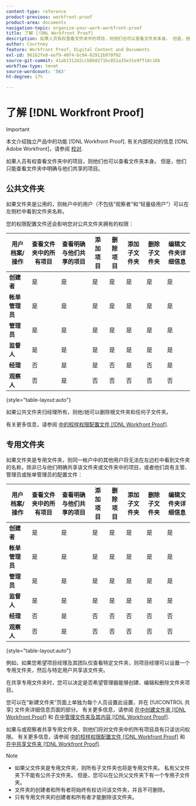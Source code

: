 ```yaml
---
content-type: reference
product-previous: workfront-proof
product-area: documents
navigation-topic: organize-your-work-workfront-proof
title: 了解 [!DNL Workfront Proof]
description: 如果人员有权查看文件夹中的项目，则他们也可以查看文件夹本身。 但是，他们只能查看文件夹中明确与他们共享的项目。
author: Courtney
feature: Workfront Proof, Digital Content and Documents
exl-id: 96162fe8-eef9-40f4-bc94-02911b970f02
source-git-commit: 41ab1312d2ccb8b8271bc851a35e31e9ff18c16b
workflow-type: tm+mt
source-wordcount: '563'
ht-degree: 17%

---
```


# 了解 [!DNL Workfront Proof]

>[!IMPORTANT]
>
>本文介绍独立产品中的功能 [!DNL Workfront Proof]. 有关内部校对的信息 [!DNL Adobe Workfront]，请参阅 [校对](../../../review-and-approve-work/proofing/proofing.md).

如果人员有权查看文件夹中的项目，则他们也可以查看文件夹本身。 但是，他们只能查看文件夹中明确与他们共享的项目。

## 公共文件夹

如果文件夹是公用的，则帐户中的用户（不包括“观察者”和“轻量级用户”）可以在左侧栏中看到文件夹名称。

您的权限配置文件还会影响您对公共文件夹拥有的权限：

| **用户档案/操作** | **查看文件夹中的所有项目** | **查看明确与他们共享的项目** | **添加项目** | **删除项目** | **添加子文件夹** | **删除子文件夹** | **编辑文件夹详细信息** |
|---|---|---|---|---|---|---|---|
| **创建者** | 是 | 是 | 是 | 是 | 是 | 是 | 是 |
| **帐单管理员** | 是 | 是 | 是 | 是 | 是 | 是 | 是 |
| **管理员** | 是 | 是 | 是 | 是 | 是 | 是 | 是 |
| **监督人** | 是 | 是 | 是 | 是 | 是 | 是 | 是 |
| **经理** | 否 | 是 | 是 | 否 | 是 | 否 | 是 |
| **观察人** | 否 | 是 | 否 | 否 | 否 | 否 | 否 |

{style=&quot;table-layout:auto&quot;}

如果公共文件夹归经理所有，则他/她可以删除根文件夹和任何子文件夹。

有关更多信息，请参阅 [中的校样权限配置文件 [!DNL Workfront Proof]](../../../workfront-proof/wp-acct-admin/account-settings/proof-perm-profiles-in-wp.md).

## 专用文件夹

如果文件夹是专用文件夹，则同一帐户中的其他用户将无法在左边栏中看到文件夹的名称，除非已与他们明确共享该文件夹或文件夹中的项目，或者他们具有主管、管理员或账单管理员的配置文件：

| **用户档案/操作** | **查看文件夹中的所有项目** | **查看明确与他们共享的项目** | **添加项目** | **删除项目** | **添加子文件夹** | **删除子文件夹** | **编辑文件夹详细信息** |
|---|---|---|---|---|---|---|---|
| **创建者** | 是 | 是 | 是 | 是 | 是 | 是 | 是 |
| **帐单管理员** | 是 | 是 | 是 | 是 | 是 | 是 | 是 |
| **管理员** | 是 | 是 | 是 | 是 | 是 | 是 | 是 |
| **监督人** | 是 | 是 | 是 | 是 | 是 | 是 | 是 |
| **经理** | 否 | 是 | 否 | 否 | 否 | 否 | 否 |
| **观察人** | 否 | 是 | 否 | 否 | 否 | 否 | 否 |

{style=&quot;table-layout:auto&quot;}

例如，如果您希望项目经理及其团队仅查看特定文件夹，则项目经理可以设置一个专用文件夹，然后与特定用户共享该文件夹。

在共享专用文件夹时，您可以决定是否希望管理器能够创建、编辑和删除文件夹项目。

您可以在“新建文件夹”页面上单独为每个人员设置此设置，并在 [!UICONTROL 共享] 文件夹详细信息页面的部分。 有关更多信息，请参阅 [在中创建文件夹 [!DNL Workfront Proof]](../../../workfront-proof/wp-work-proofsfiles/organize-your-work/create-folders.md) 和 [在中管理文件夹及其内容 [!DNL Workfront Proof]](../../../workfront-proof/wp-work-proofsfiles/organize-your-work/manage-folders-and-contents.md).

如果与或观察者共享专用文件夹，则他们将对文件夹中的所有项目具有只读访问权限。 有关更多信息，请参阅 [中的校样权限配置文件 [!DNL Workfront Proof]](../../../workfront-proof/wp-acct-admin/account-settings/proof-perm-profiles-in-wp.md) 和 [在中共享文件夹 [!DNL Workfront Proof]](../../../workfront-proof/wp-work-proofsfiles/organize-your-work/share-folders.md).

>[!NOTE]
>
>* 如果父文件夹是专用文件夹，则所有子文件夹也将是专用文件夹。 私有父文件夹下不能有公共子文件夹。 但是，您可以在公共父文件夹下有一个专用子文件夹。
>* 文件夹的创建者和所有者将始终有权访问该文件夹，并且不可删除。
>* 只有专用文件夹的创建者和所有者才能删除该文件夹。


